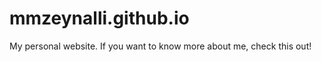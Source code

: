 mmzeynalli.github.io
=================

My personal website. If you want to know more about me, check this out!
